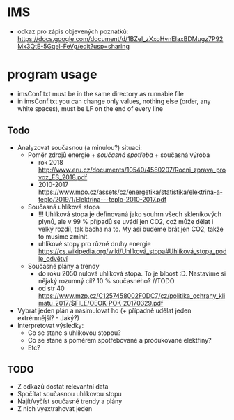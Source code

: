 # IMS
* odkaz pro zápis objevených poznatků: https://docs.google.com/document/d/1BZel_zXxoHvnEIaxBDMugz7P92Mx3QtE-5Gqel-FeVg/edit?usp=sharing
# program usage
* imsConf.txt must be in the same directory as runnable file
* in imsConf.txt you can change only values, nothing else (order, any white spaces), must be LF on the end of every line
## Todo
* Analyzovat současnou (a minulou?) situaci:
    * Poměr zdrojů energie + *současná spotřeba* + současná výroba
        * rok 2018 http://www.eru.cz/documents/10540/4580207/Rocni_zprava_provoz_ES_2018.pdf
        * 2010-2017 https://www.mpo.cz/assets/cz/energetika/statistika/elektrina-a-teplo/2019/1/Elektrina---teplo-2010-2017.pdf
    * Současná uhlíková stopa
        * !!! Uhlíková stopa je definovaná jako souhrn všech skleníkových plynů, ale v 99 % případů se uvádí jen CO2, což může dělat i velký rozdíl, tak bacha na to. My asi budeme brát jen CO2, takže to musíme zmínit.
        * uhlíkové stopy pro různé druhy energie https://cs.wikipedia.org/wiki/Uhlíková_stopa#Uhlíková_stopa_podle_odvětví
    * Současné plány a trendy
        * do roku 2050 nulová uhlíková stopa. To je blbost :D. Nastavíme si nějaký rozumný cíl? 10 % současného? //TODO 
        * od str 40 https://www.mzp.cz/C1257458002F0DC7/cz/politika_ochrany_klimatu_2017/$FILE/OEOK-POK-20170329.pdf
* Vybrat jeden plán a nasimulovat ho (+ případně udělat jeden extrémnější? - Jaký?)
* Interpretovat výsledky: 
    * Co se stane s uhlíkovou stopou?
    * Co se stane s poměrem spotřebované a produkované elektřiny?
    * Etc? 
    
    
    
## TODO
* Z odkazů dostat relevantní data
* Spočítat současnou uhlíkovou stopu
* Najít/vyčíst současné trendy a plány 
* Z nich vyextrahovat jeden


